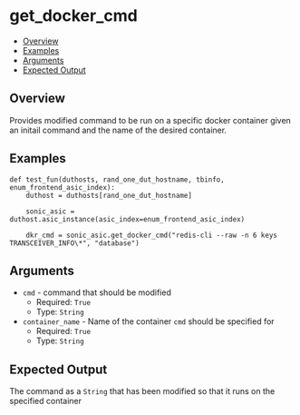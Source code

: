 # get_docker_cmd

- [Overview](#overview)
- [Examples](#examples)
- [Arguments](#arguments)
- [Expected Output](#expected-output)

## Overview
Provides modified command to be run on a specific docker container given an initail command and the name of the desired container.

## Examples
```
def test_fun(duthosts, rand_one_dut_hostname, tbinfo, enum_frontend_asic_index):
    duthost = duthosts[rand_one_dut_hostname]

    sonic_asic = duthost.asic_instance(asic_index=enum_frontend_asic_index)

    dkr_cmd = sonic_asic.get_docker_cmd("redis-cli --raw -n 6 keys TRANSCEIVER_INFO\*", "database")
```

## Arguments
- `cmd` - command that should be modified
    - Required: `True`
    - Type: `String`
- `container_name` - Name of the container `cmd` should be specified for
    - Required: `True`
    - Type: `String`

## Expected Output
The command as a `String` that has been modified so that it runs on the specified container